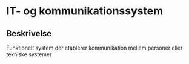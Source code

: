 # IT- og kommunikationssystem

## Beskrivelse

Funktionelt system der etablerer kommunikation mellem personer eller tekniske systemer
